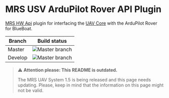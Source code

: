 # MRS USV ArduPilot Rover API Plugin

[MRS HW Api](https://github.com/ctu-mrs/mrs_uav_hw_api) plugin for interfacing the [UAV Core](https://github.com/ctu-mrs/mrs_uav_core) with the ArduPilot Rover for BlueBoat.

| Branch  | Build status                                                                                                                      |
|---------|-----------------------------------------------------------------------------------------------------------------------------------|
| Master  | ![Master branch](https://github.com/novakfi8/mrs_usv_ardurover_api/actions/workflows/ros_build_test.yml)  |
| Develop | ![Master branch](https://github.com/novakfi8/mrs_usv_ardurover_api/actions/workflows/ros_build_test.yml/badge.svg?branch=develop) |

> :warning: **Attention please: This README is outdated.**
>
> The MRS UAV System 1.5 is being released and this page needs updating. Please, keep in mind that the information on this page might not be valid.

